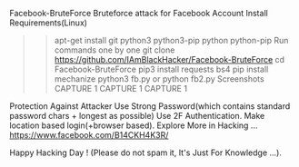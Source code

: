 Facebook-BruteForce
Bruteforce attack for Facebook Account
Install Requirements(Linux)
>> apt-get install git python3 python3-pip python python-pip
Run commands one by one
>> git clone https://github.com/IAmBlackHacker/Facebook-BruteForce
>> cd Facebook-BruteForce
>> pip3 install requests bs4
>> pip install mechanize
>> python3 fb.py or python fb2.py
Screenshots
CAPTURE 1 CAPTURE 1 CAPTURE 1

Protection Against Attacker
Use Strong Password(which contains standard password chars + longest as possible)
Use 2F Authentication.
Make location based login(+browser based).
Explore More in Hacking ...
https://www.facebook.com/B14CKH4K3R/

Happy Hacking Day ! (Please do not spam it, It's Just For Knowledge ...).
